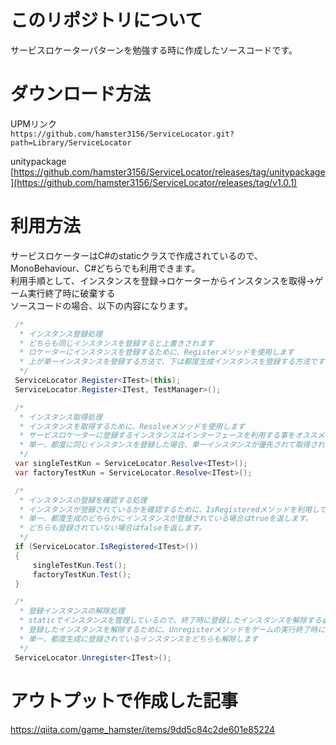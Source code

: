 # このリポジトリについて
サービスロケーターパターンを勉強する時に作成したソースコードです。

# ダウンロード方法
UPMリンク\
`https://github.com/hamster3156/ServiceLocator.git?path=Library/ServiceLocator`

unitypackage\
[https://github.com/hamster3156/ServiceLocator/releases/tag/unitypackage](https://github.com/hamster3156/ServiceLocator/releases/tag/v1.0.1)

# 利用方法
サービスロケーターはC#のstaticクラスで作成されているので、MonoBehaviour、C#どちらでも利用できます。\
利用手順として、インスタンスを登録→ロケーターからインスタンスを取得→ゲーム実行終了時に破棄する\
ソースコードの場合、以下の内容になります。
```C#
 /*
  * インスタンス登録処理
  * どちらも同じインスタンスを登録すると上書きされます
  * ロケーターにインスタンスを登録するために、Registerメソッドを使用します
  * 上が単一インスタンスを登録する方法で、下は都度生成インスタンスを登録する方法です
  */
 ServiceLocator.Register<ITest>(this);
 ServiceLocator.Register<ITest, TestManager>();

 /*
  * インスタンス取得処理
  * インスタンスを取得するために、Resolveメソッドを使用します
  * サービスロケーターに登録するインスタンスはインターフェースを利用する事をオススメします。
  * 単一、都度に同じインスタンスを登録した場合、単一インスタンスが優先されて取得されます。
  */
 var singleTestKun = ServiceLocator.Resolve<ITest>();
 var factoryTestKun = ServiceLocator.Resolve<ITest>();

 /*
  * インスタンスの登録を確認する処理
  * インスタンスが登録されているかを確認するために、IsRegisteredメソッドを利用して確認します
  * 単一、都度生成のどちらかにインスタンスが登録されている場合はtrueを返します。
  * どちらも登録されていない場合はfalseを返します。
  */
 if (ServiceLocator.IsRegistered<ITest>())
 {
     singleTestKun.Test();
     factoryTestKun.Test();
 }

 /*
  * 登録インスタンスの解除処理
  * staticでインスタンスを管理しているので、終了時に登録したインスタンスを解除する必要があります。
  * 登録したインスタンスを解除するために、Unregisterメソッドをゲームの実行終了時に使用してください。
  * 単一、都度生成に登録されているインスタンスをどちらも解除します
  */
 ServiceLocator.Unregister<ITest>();
```

# アウトプットで作成した記事
https://qiita.com/game_hamster/items/9dd5c84c2de601e85224
